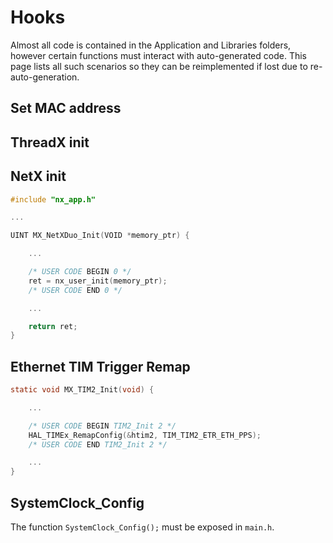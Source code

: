 # Hooks

Almost all code is contained in the Application and Libraries folders, however certain functions must interact with auto-generated code. This page lists all such scenarios so they can be reimplemented if lost due to re-auto-generation. 

## Set MAC address

## ThreadX init

## NetX init

```C
#include "nx_app.h"

...

UINT MX_NetXDuo_Init(VOID *memory_ptr) {

    ...

    /* USER CODE BEGIN 0 */
    ret = nx_user_init(memory_ptr);
    /* USER CODE END 0 */

    ...

    return ret;
}
```

## Ethernet TIM Trigger Remap

```C
static void MX_TIM2_Init(void) {

    ...

    /* USER CODE BEGIN TIM2_Init 2 */
    HAL_TIMEx_RemapConfig(&htim2, TIM_TIM2_ETR_ETH_PPS);
    /* USER CODE END TIM2_Init 2 */

    ...
}
```

## SystemClock_Config

The function `SystemClock_Config();` must be exposed in `main.h`.